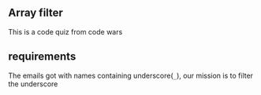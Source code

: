 Array filter
------------
This is a code quiz from code wars

## requirements
The emails got with names containing underscore(`_`), our mission is to filter the underscore
